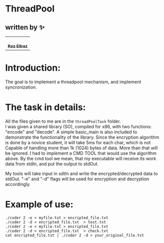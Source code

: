 # ThreadPool
## written by ✨

<!-- ALL-CONTRIBUTORS-LIST:START - Do not remove or modify this section -->
<!-- prettier-ignore-start -->
<!-- markdownlint-disable -->
<table>
  <tr>
    <td align="center"><a href="https://github.com/RazElbaz"><br /><sub><b>Raz Elbaz</b></sub></a><br /> </td>
  </tr>
</table>

</table>

# Introduction:
  
The goal is to implement a threadpool mechanism, and implement syncronization.


# The task in details:   
All the files given to me are in the ```threadPoolTask``` folder.  
I was given a shared library (SO), compiled for x86, with two functions: "encode" and "decode".
A simple basic_main is also included to demonstrate the functionality of the library.
Since the encryption algorithm is done by a novice student, it will take 5ms for each char, which is not
Capable of handling more than 1k (1024) bytes of data. More than that will be ignored.
I had to implement a CMD TOOL that would use the algorithm above.
By the cmd tool we mean, that my executable will receive its work data from stdIn, and put the output to stdOut.


My tools will take input in sdtIn and write the encrypted/decrypted data to stdOut.
"-e" and "-d" flags will be used for encryption and decryption accordingly.

# Example of use:
 ```./coder 2 -e < myfile.txt > encripted_file.txt```   
 ```./coder 2 -d < encripted_file.txt  > test.txt ```  
```./coder 2 -e < myfile.txt > encripted_file.txt```  
```./coder 2 -d < encripted_file.txt  > check.txt```  
```cat encripted_file.txt | ./coder 2 -d > your_original_file.txt```

